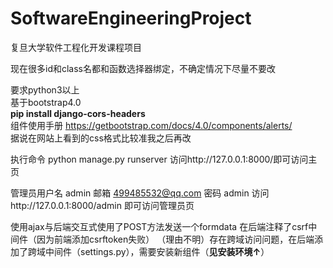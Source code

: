 # SoftwareEngineeringProject
复旦大学软件工程化开发课程项目  

现在很多id和class名都和函数选择器绑定，不确定情况下尽量不要改 

要求python3以上  
基于bootstrap4.0  
**pip install django-cors-headers**  
组件使用手册 https://getbootstrap.com/docs/4.0/components/alerts/  
据说在网站上看到的css格式比较准我之后再改  

执行命令 python manage.py runserver 
访问http://127.0.0.1:8000/即可访问主页 

管理员用户名 admin 
邮箱 499485532@qq.com 
密码 admin 
访问http://127.0.0.1:8000/admin 即可访问管理员页 

使用ajax与后端交互式使用了POST方法发送一个formdata 
在后端注释了csrf中间件（因为前端添加csrftoken失败） 
（理由不明）存在跨域访问问题，在后端添加了跨域中间件（settings.py），需要安装新组件（**见安装环境↑**）
